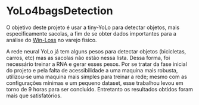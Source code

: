 # YoLo4bagsDetection

O objetivo deste projeto é usar a tiny-YoLo para detectar objetos, mais especificamente sacolas, a fim de se obter dados importantes para a análise do [Win-Loss](https://theanovagroup.com/win-loss-analysis-services/win-loss-analysis/win-loss-analysis-defined/) no varejo físico. 

A rede neural YoLo já tem alguns pesos para detectar objetos (bicicletas, carros, etc) mas as sacolas não estão nessa lista. Dessa forma, foi necessário treinar a RNA e gerar esses pesos. Por se tratar da fase inicial do projeto e pela falta de acessibilidade a uma maquina mais robusta, utilizou-se uma maquina mais simples para treinar a rede; mesmo com as configurações mínimas e um pequeno dataset, esse trabalhou levou em torno de 9 horas para ser concluído. Entretanto os resultados obtidos foram mais que satisfatórios. 
